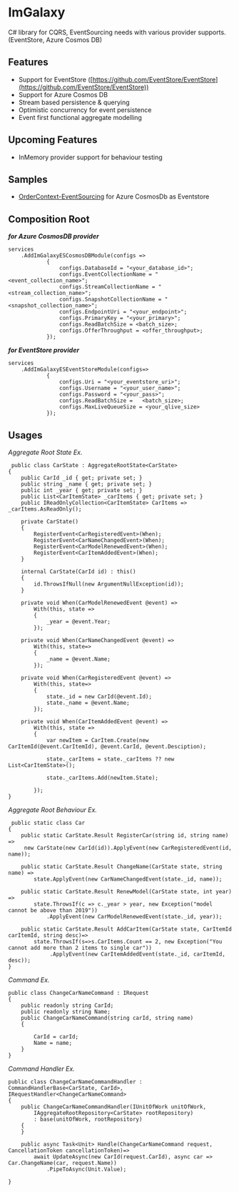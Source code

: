 

# ImGalaxy
C# library for CQRS, EventSourcing needs with various provider supports. (EventStore, Azure Cosmos DB)


##  Features 
 -   Support for EventStore ([https://github.com/EventStore/EventStore](https://github.com/EventStore/EventStore))
 -   Support for Azure Cosmos DB
 - Stream based persistence & querying
 - Optimistic concurrency for event persistence
 - Event first functional aggregate modelling
 
## Upcoming Features
 - InMemory provider support for behaviour testing
 ## Samples
 
 - [OrderContext-EventSourcing](https://github.com/eyazici90/OrderContext-EventSourcing) for Azure CosmosDb as Eventstore

 

## Composition Root
***for Azure CosmosDB provider***

    services
	    .AddImGalaxyESCosmosDBModule(configs =>
                {
                    configs.DatabaseId = "<your_database_id>";
                    configs.EventCollectionName = "<event_collection_name>";
                    configs.StreamCollectionName = "<stream_collection_name>";
                    configs.SnapshotCollectionName = "<snapshot_collection_name>";
                    configs.EndpointUri = "<your_endpoint>";
                    configs.PrimaryKey = "<your_primary>";
                    configs.ReadBatchSize = <batch_size>;
                    configs.OfferThroughput = <offer_throughput>;
                }); 

***for EventStore provider***

    services
	    .AddImGalaxyESEventStoreModule(configs=> 
                {
                    configs.Uri = "<your_eventstore_uri>";
                    configs.Username = "<your_user_name>";
                    configs.Password = "<your_pass>";
                    configs.ReadBatchSize =   <batch_size>;
                    configs.MaxLiveQueueSize = <your_qlive_size>
                }); 

## Usages

*Aggregate Root State Ex.*

     public class CarState : AggregateRootState<CarState> 
    {
        public CarId _id { get; private set; }
        public string _name { get; private set; }
        public int _year { get; private set; } 
        public List<CarItemState> _carItems { get; private set; }
        public IReadOnlyCollection<CarItemState> CarItems => _carItems.AsReadOnly();

        private CarState()
        {
            RegisterEvent<CarRegisteredEvent>(When);
            RegisterEvent<CarNameChangedEvent>(When);
            RegisterEvent<CarModelRenewedEvent>(When);
            RegisterEvent<CarItemAddedEvent>(When); 
        }

        internal CarState(CarId id) : this()
        {
            id.ThrowsIfNull(new ArgumentNullException(id));
        }

        private void When(CarModelRenewedEvent @event) =>
            With(this, state => 
            {
                _year = @event.Year;
            });

        private void When(CarNameChangedEvent @event) =>
            With(this, state=> 
            {
                _name = @event.Name;
            });

        private void When(CarRegisteredEvent @event) =>
            With(this, state=>
            {
                state._id = new CarId(@event.Id);
                state._name = @event.Name;
            });

        private void When(CarItemAddedEvent @event) =>
            With(this, state =>
            {
                var newItem = CarItem.Create(new CarItemId(@event.CarItemId), @event.CarId, @event.Desciption);

                state._carItems = state._carItems ?? new List<CarItemState>();

                state._carItems.Add(newItem.State);

            });
    }
    
*Aggregate Root Behaviour Ex.*
 

     public static class Car
    {
        public static CarState.Result RegisterCar(string id, string name) =>
         new CarState(new CarId(id)).ApplyEvent(new CarRegisteredEvent(id, name));

        public static CarState.Result ChangeName(CarState state, string name) =>
            state.ApplyEvent(new CarNameChangedEvent(state._id, name));

        public static CarState.Result RenewModel(CarState state, int year) =>
            state.ThrowsIf(c => c._year > year, new Exception("model cannot be above than 2019"))
                .ApplyEvent(new CarModelRenewedEvent(state._id, year));

        public static CarState.Result AddCarItem(CarState state, CarItemId carItemId, string desc)=>
            state.ThrowsIf(s=>s.CarItems.Count == 2, new Exception("You cannot add more than 2 items to single car"))
                 .ApplyEvent(new CarItemAddedEvent(state._id, carItemId, desc));
    }

*Command Ex.*

    public class ChangeCarNameCommand : IRequest
    {
        public readonly string CarId;
        public readonly string Name;
        public ChangeCarNameCommand(string carId, string name)
        {

            CarId = carId;
            Name = name;
        }
    }

*Command Handler Ex.*

    public class ChangeCarNameCommandHandler : CommandHandlerBase<CarState, CarId>, IRequestHandler<ChangeCarNameCommand>
    {
        public ChangeCarNameCommandHandler(IUnitOfWork unitOfWork, 
            IAggregateRootRepository<CarState> rootRepository) 
            : base(unitOfWork, rootRepository)
        {
        }

        public async Task<Unit> Handle(ChangeCarNameCommand request, CancellationToken cancellationToken)=>
            await UpdateAsync(new CarId(request.CarId), async car => Car.ChangeName(car, request.Name))
                .PipeToAsync(Unit.Value);
        
    }
